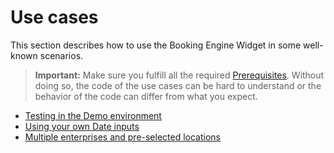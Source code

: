 # Use cases

This section describes how to use the Booking Engine Widget in some well-known scenarios.

> **Important:** Make sure you fulfill all the required [Prerequisites](prerequisites.md). Without doing so, the code of the use cases can be hard to understand or the behavior of the code can differ from what you expect.

* [Testing in the Demo environment](testing-in-demo-environment.md)
* [Using your own Date inputs](using-your-own-date-inputs.md)
* [Multiple enterprises and pre-selected locations](multi-enterprises.md)
